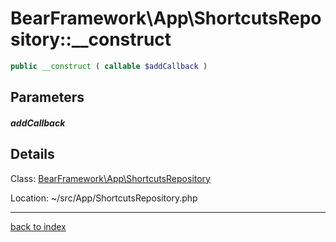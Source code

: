 # BearFramework\App\ShortcutsRepository::__construct

```php
public __construct ( callable $addCallback )
```

## Parameters

##### addCallback

## Details

Class: [BearFramework\App\ShortcutsRepository](bearframework.app.shortcutsrepository.class.md)

Location: ~/src/App/ShortcutsRepository.php

---

[back to index](index.md)


